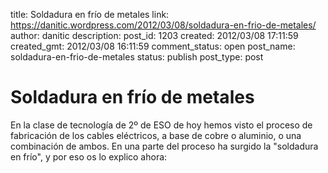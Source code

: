 title: Soldadura en frío de metales
link: https://danitic.wordpress.com/2012/03/08/soldadura-en-frio-de-metales/
author: danitic
description: 
post_id: 1203
created: 2012/03/08 17:11:59
created_gmt: 2012/03/08 16:11:59
comment_status: open
post_name: soldadura-en-frio-de-metales
status: publish
post_type: post

# Soldadura en frío de metales

En la clase de tecnología de 2º de ESO de hoy hemos visto el proceso de fabricación de los cables eléctricos, a base de cobre o aluminio, o una combinación de ambos. En una parte del proceso ha surgido la "soldadura en frío", y por eso os lo explico ahora: